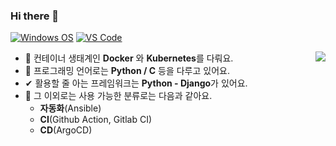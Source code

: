 ### Hi there 👋

<!--
**sjin1105/sjin1105** is a ✨ _special_ ✨ repository because its `README.md` (this file) appears on your GitHub profile.

Here are some ideas to get you started:

- 🔭 I’m currently working on ...
- 🌱 I’m currently learning ...
- 👯 I’m looking to collaborate on ...
- 🤔 I’m looking for help with ...
- 💬 Ask me about ...
- 📫 How to reach me: ...
- 😄 Pronouns: ...
- ⚡ Fun fact: ...
-->
[![Windows OS](https://img.shields.io/badge/Windows-11-%23007ACC?style=flat-square&logo=windows)](https://insider.windows.com/en-us/insidewindows11)
[![VS Code](https://img.shields.io/badge/IDE-VSCode-%23007ACC?style=flat-square&logo=Visual-studio-code)](https://code.visualstudio.com/)

<img align="right" src="https://github-readme-stats.vercel.app/api?username=sjin1105&show_icons=true">

- 🔧 컨테이너 생태계인 **Docker** 와 **Kubernetes**를 다뤄요.
- 💬 프로그래밍 언어로는 **Python / C** 등을 다루고 있어요.
- ✔  활용할 줄 아는 프레임워크는 **Python - Django**가 있어요.
- 🔎 그 이외로는 사용 가능한 분류로는 다음과 같아요.
  - **자동화**(Ansible)
  - **CI**(Github Action, Gitlab CI)
  - **CD**(ArgoCD)
